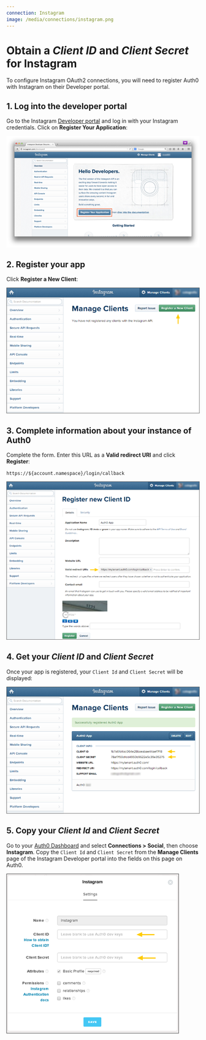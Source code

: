 ```yaml
---
connection: Instagram
image: /media/connections/instagram.png
---
```


# Obtain a *Client ID* and *Client Secret* for Instagram

To configure Instagram OAuth2 connections, you will need to register Auth0 with Instagram on their Developer portal.

## 1. Log into the developer portal

Go to the Instagram [Developer portal](http://instagram.com/developer) and log in with your Instagram credentials. Click on **Register Your Application**:

![](/media/articles/connections/social/instagram/instagram-devportal-1.png)

## 2. Register your app

Click **Register a New Client**:

![](/media/articles/connections/social/instagram/instagram-devportal-2.png)

## 3. Complete information about your instance of Auth0

Complete the form. Enter this URL as a **Valid redirect URI** and click **Register**:

	https://${account.namespace}/login/callback

![](/media/articles/connections/social/instagram/instagram-devportal-3.png)

## 4. Get your *Client ID* and *Client Secret*

Once your app is registered, your `Client Id` and `Client Secret` will be displayed:

![](/media/articles/connections/social/instagram/instagram-devportal-4.png)

## 5. Copy your *Client Id* and *Client Secret*

Go to your [Auth0 Dashboard](https://manage.auth0.com) and select **Connections > Social**, then choose **Instagram**. Copy the `Client Id` and `Client Secret` from the **Manage Clients** page of the Instagram Developer portal into the fields on this page on Auth0.

![](/media/articles/connections/social/instagram/instagram-devportal-5.png)
